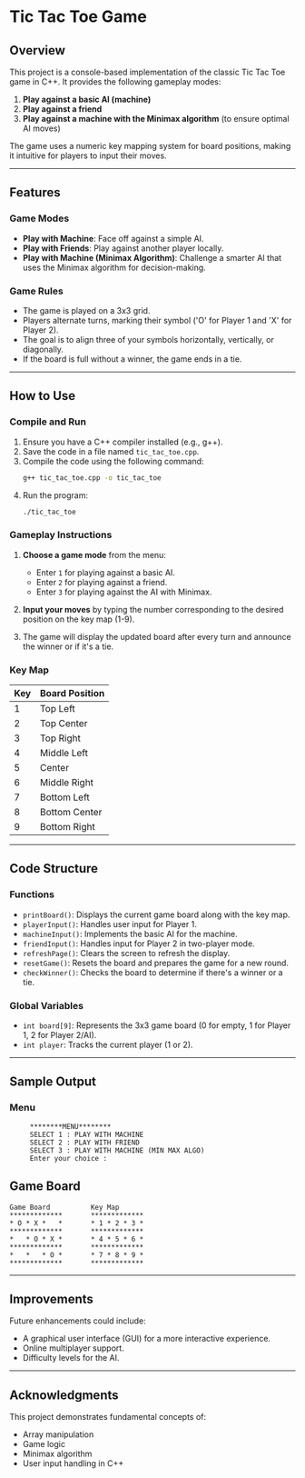 # Tic Tac Toe Game

## Overview
This project is a console-based implementation of the classic Tic Tac Toe game in C++. It provides the following gameplay modes:

1. **Play against a basic AI (machine)**
2. **Play against a friend**
3. **Play against a machine with the Minimax algorithm** (to ensure optimal AI moves)

The game uses a numeric key mapping system for board positions, making it intuitive for players to input their moves.

-----

## Features

### Game Modes
- **Play with Machine**: Face off against a simple AI.
- **Play with Friends**: Play against another player locally.
- **Play with Machine (Minimax Algorithm)**: Challenge a smarter AI that uses the Minimax algorithm for decision-making.

### Game Rules
- The game is played on a 3x3 grid.
- Players alternate turns, marking their symbol ('O' for Player 1 and 'X' for Player 2).
- The goal is to align three of your symbols horizontally, vertically, or diagonally.
- If the board is full without a winner, the game ends in a tie.

---

## How to Use

### Compile and Run
1. Ensure you have a C++ compiler installed (e.g., g++).
2. Save the code in a file named `tic_tac_toe.cpp`.
3. Compile the code using the following command:
   ```bash
   g++ tic_tac_toe.cpp -o tic_tac_toe
   ```
4. Run the program:
   ```bash
   ./tic_tac_toe
   ```

### Gameplay Instructions
1. **Choose a game mode** from the menu:
   - Enter `1` for playing against a basic AI.
   - Enter `2` for playing against a friend.
   - Enter `3` for playing against the AI with Minimax.

2. **Input your moves** by typing the number corresponding to the desired position on the key map (1-9).

3. The game will display the updated board after every turn and announce the winner or if it's a tie.

### Key Map
| Key | Board Position |
|-----|----------------|
|  1  | Top Left       |
|  2  | Top Center     |
|  3  | Top Right      |
|  4  | Middle Left    |
|  5  | Center         |
|  6  | Middle Right   |
|  7  | Bottom Left    |
|  8  | Bottom Center  |
|  9  | Bottom Right   |

---

## Code Structure

### Functions
- `printBoard()`: Displays the current game board along with the key map.
- `playerInput()`: Handles user input for Player 1.
- `machineInput()`: Implements the basic AI for the machine.
- `friendInput()`: Handles input for Player 2 in two-player mode.
- `refreshPage()`: Clears the screen to refresh the display.
- `resetGame()`: Resets the board and prepares the game for a new round.
- `checkWinner()`: Checks the board to determine if there's a winner or a tie.

### Global Variables
- `int board[9]`: Represents the 3x3 game board (0 for empty, 1 for Player 1, 2 for Player 2/AI).
- `int player`: Tracks the current player (1 or 2).

---

## Sample Output

### Menu
```
	 ********MENU********
	 SELECT 1 : PLAY WITH MACHINE
	 SELECT 2 : PLAY WITH FRIEND
	 SELECT 3 : PLAY WITH MACHINE (MIN MAX ALGO)
	 Enter your choice :
```

## Game Board
```
Game Board          Key Map
*************       *************
* O * X *   *       * 1 * 2 * 3 *
*************       *************
*   * O * X *       * 4 * 5 * 6 *
*************       *************
*   *   * O *       * 7 * 8 * 9 *
*************       *************
```

---

## Improvements
Future enhancements could include:
- A graphical user interface (GUI) for a more interactive experience.
- Online multiplayer support.
- Difficulty levels for the AI.

---

## Acknowledgments
This project demonstrates fundamental concepts of:
- Array manipulation
- Game logic
- Minimax algorithm
- User input handling in C++

